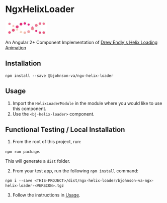 # NgxHelixLoader

![low quality gif](
https://raw.githubusercontent.com/bjohnson-va/ngx-helix-loader/master/lo-quality.gif
)

An Angular 2+ Component Implementation of [Drew Endly's Helix Loading Animation](
https://dribbble.com/shots/3156979-Double-Helix-Loader-pure-scss
)

## Installation
```
npm install --save @bjohnson-va/ngx-helix-loader
```

## Usage

1) Import the `HelixLoaderModule` in the module where you would like to use this component.
1) Use the `<bj-helix-loader>` component.

## Functional Testing / Local Installation

1) From the root of this project, run:
 
`npm run package`.

This will generate a `dist` folder.

2) From your test app, run the following `npm install` command:

```
npm i --save <THIS-PROJECT>/dist/ngx-helix-loader/bjohnson-va-ngx-helix-loader-<VERSION>.tgz
```

3) Follow the instructions in [Usage](#usage).


 
